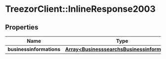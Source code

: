 # TreezorClient::InlineResponse2003

## Properties
Name | Type | Description | Notes
------------ | ------------- | ------------- | -------------
**businessinformations** | [**Array&lt;BusinesssearchsBusinessinformations&gt;**](BusinesssearchsBusinessinformations.md) |  | [optional] 


